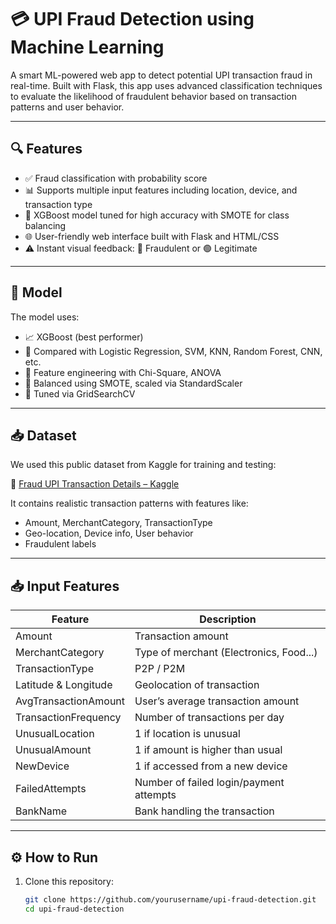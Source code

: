 # 💳 UPI Fraud Detection using Machine Learning

A smart ML-powered web app to detect potential UPI transaction fraud in real-time. Built with Flask, this app uses advanced classification techniques to evaluate the likelihood of fraudulent behavior based on transaction patterns and user behavior.

---

## 🔍 Features

- ✅ Fraud classification with probability score  
- 📊 Supports multiple input features including location, device, and transaction type  
- 🎯 XGBoost model tuned for high accuracy with SMOTE for class balancing  
- 🌐 User-friendly web interface built with Flask and HTML/CSS  
- ⚠️ Instant visual feedback: 🔴 Fraudulent or 🟢 Legitimate  

---

## 🧠 Model

The model uses:
- 📈 XGBoost (best performer)  
- 🧪 Compared with Logistic Regression, SVM, KNN, Random Forest, CNN, etc.  
- 🧬 Feature engineering with Chi-Square, ANOVA  
- 🧰 Balanced using SMOTE, scaled via StandardScaler  
- 🔧 Tuned via GridSearchCV  

---

## 📥 Dataset

We used this public dataset from Kaggle for training and testing:

📂 [Fraud UPI Transaction Details – Kaggle](https://www.kaggle.com/datasets/iamravi11/fraud-upi-transaction-details)

It contains realistic transaction patterns with features like:
- Amount, MerchantCategory, TransactionType  
- Geo-location, Device info, User behavior  
- Fraudulent labels

---

## 📥 Input Features

| Feature                | Description                            |
|------------------------|----------------------------------------|
| Amount                | Transaction amount                     |
| MerchantCategory      | Type of merchant (Electronics, Food...)|
| TransactionType       | P2P / P2M                              |
| Latitude & Longitude  | Geolocation of transaction             |
| AvgTransactionAmount  | User’s average transaction amount      |
| TransactionFrequency  | Number of transactions per day         |
| UnusualLocation       | 1 if location is unusual               |
| UnusualAmount         | 1 if amount is higher than usual       |
| NewDevice             | 1 if accessed from a new device        |
| FailedAttempts        | Number of failed login/payment attempts|
| BankName              | Bank handling the transaction          |

---

## ⚙️ How to Run

1. Clone this repository:
   ```bash
   git clone https://github.com/yourusername/upi-fraud-detection.git
   cd upi-fraud-detection
